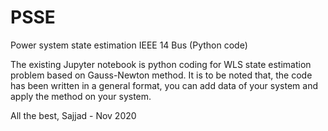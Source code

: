 # PSSE
Power system state estimation IEEE 14 Bus (Python code)


The existing Jupyter notebook is python coding for WLS state estimation problem based on Gauss-Newton method. It is to be noted that, the code has been written in a general format, you can add data of your system and apply the method on your system.

All the best,
Sajjad - Nov 2020
